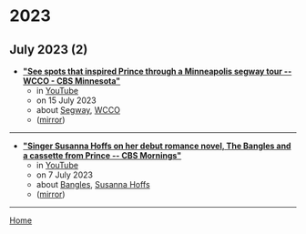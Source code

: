 # 2023

## July 2023 (2)

 - [**"See spots that inspired Prince through a Minneapolis segway tour -- WCCO - CBS Minnesota"**](https://www.youtube.com/watch?v=jSJCuSZCq-4)
    - in [YouTube](../../publications/youtube/index.md)
    - on 15 July 2023
    - about [Segway](../../topics/segway/index.md), [WCCO](../../topics/wcco/index.md)
    - ([mirror](https://web.archive.org/web/*/https://www.youtube.com/watch?v=jSJCuSZCq-4))

----

 - [**"Singer Susanna Hoffs on her debut romance novel, The Bangles and a cassette from Prince -- CBS Mornings"**](https://www.youtube.com/watch?v=O5XhmGL5Dto)
    - in [YouTube](../../publications/youtube/index.md)
    - on 7 July 2023
    - about [Bangles](../../topics/bangles/index.md), [Susanna Hoffs](../../topics/susanna-hoffs/index.md)
    - ([mirror](https://web.archive.org/web/*/https://www.youtube.com/watch?v=O5XhmGL5Dto))

----

[Home](../index.md)
